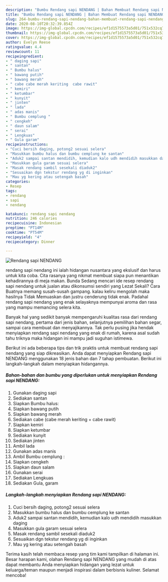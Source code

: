 ```yaml
---
description: "Bumbu Rendang sapi NENDANG | Bahan Membuat Rendang sapi NENDANG Yang Bisa Manjain Lidah"
title: "Bumbu Rendang sapi NENDANG | Bahan Membuat Rendang sapi NENDANG Yang Bisa Manjain Lidah"
slug: 264-bumbu-rendang-sapi-nendang-bahan-membuat-rendang-sapi-nendang-yang-bisa-manjain-lidah
date: 2020-08-10T20:32:39.854Z
image: https://img-global.cpcdn.com/recipes/ef1d1575573a5d01/751x532cq70/rendang-sapi-nendang-foto-resep-utama.jpg
thumbnail: https://img-global.cpcdn.com/recipes/ef1d1575573a5d01/751x532cq70/rendang-sapi-nendang-foto-resep-utama.jpg
cover: https://img-global.cpcdn.com/recipes/ef1d1575573a5d01/751x532cq70/rendang-sapi-nendang-foto-resep-utama.jpg
author: Evelyn Reese
ratingvalue: 4.4
reviewcount: 11
recipeingredient:
- " daging sapi"
- " santan"
- " Bumbu halus"
- " bawang putih"
- " bawang merah"
- " cabe cabe merah keriting  cabe rawit"
- " kemiri"
- " ketumbar"
- " kunyit"
- " jinten"
- " lada"
- " adas manis"
- " Bumbu cemplung "
- " cengkeh"
- " daun salam"
- " serai"
- " Lengkuas"
- " Gula garam"
recipeinstructions:
- "Cuci bersih daging, potong2 sesuai selera"
- "Masukkan bumbu halus dan bumbu cemplung ke santan"
- "Aduk2 sampai santan mendidih, kemudian kalo udh mendidih masukkan daging"
- "Masukkan gula garam sesuai selera"
- "Masak rendang sambil sesekali diaduk2"
- "Sesuaikan dgn tekstur rendang yg di inginkan"
- "Mau yg kering atau setengah basah"
categories:
- Resep
tags:
- rendang
- sapi
- nendang

katakunci: rendang sapi nendang 
nutrition: 246 calories
recipecuisine: Indonesian
preptime: "PT14M"
cooktime: "PT54M"
recipeyield: "4"
recipecategory: Dinner

---
```



![Rendang sapi NENDANG](https://img-global.cpcdn.com/recipes/ef1d1575573a5d01/751x532cq70/rendang-sapi-nendang-foto-resep-utama.jpg)


rendang sapi nendang ini ialah hidangan nusantara yang ekslusif dan harus untuk kita coba. Cita rasanya yang nikmat membuat siapa pun menantikan kehadirannya di meja makan.
Bunda Sedang mencari ide resep rendang sapi nendang untuk jualan atau dikonsumsi sendiri yang Lezat Sekali? Cara Buatnya memang susah-susah gampang. kalau keliru mengolah maka hasilnya Tidak Memuaskan dan justru cenderung tidak enak. Padahal rendang sapi nendang yang enak selayaknya mempunyai aroma dan rasa yang mampu memancing selera kita.

Banyak hal yang sedikit banyak mempengaruhi kualitas rasa dari rendang sapi nendang, pertama dari jenis bahan, selanjutnya pemilihan bahan segar, sampai cara membuat dan menyajikannya. Tak perlu pusing jika hendak menyiapkan rendang sapi nendang yang enak di rumah, karena asal sudah tahu triknya maka hidangan ini mampu jadi suguhan istimewa.




Berikut ini ada beberapa tips dan trik praktis untuk membuat rendang sapi nendang yang siap dikreasikan. Anda dapat menyiapkan Rendang sapi NENDANG menggunakan 18 jenis bahan dan 7 tahap pembuatan. Berikut ini langkah-langkah dalam menyiapkan hidangannya.

<!--inarticleads1-->

##### Bahan-bahan dan bumbu yang diperlukan untuk menyiapkan Rendang sapi NENDANG:

1. Gunakan  daging sapi
1. Sediakan  santan
1. Siapkan  Bumbu halus:
1. Siapkan  bawang putih
1. Siapkan  bawang merah
1. Sediakan  cabe (cabe merah keriting + cabe rawit)
1. Siapkan  kemiri
1. Siapkan  ketumbar
1. Sediakan  kunyit
1. Sediakan  jinten
1. Ambil  lada
1. Gunakan  adas manis
1. Ambil  Bumbu cemplung :
1. Siapkan  cengkeh
1. Siapkan  daun salam
1. Gunakan  serai
1. Sediakan  Lengkuas
1. Sediakan  Gula, garam




<!--inarticleads2-->

##### Langkah-langkah menyiapkan Rendang sapi NENDANG:

1. Cuci bersih daging, potong2 sesuai selera
1. Masukkan bumbu halus dan bumbu cemplung ke santan
1. Aduk2 sampai santan mendidih, kemudian kalo udh mendidih masukkan daging
1. Masukkan gula garam sesuai selera
1. Masak rendang sambil sesekali diaduk2
1. Sesuaikan dgn tekstur rendang yg di inginkan
1. Mau yg kering atau setengah basah




Terima kasih telah membaca resep yang tim kami tampilkan di halaman ini. Besar harapan kami, olahan Rendang sapi NENDANG yang mudah di atas dapat membantu Anda menyiapkan hidangan yang lezat untuk keluarga/teman maupun menjadi inspirasi dalam berbisnis kuliner. Selamat mencoba!
